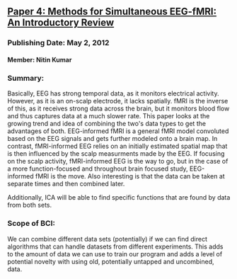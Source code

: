 ## [Paper 4: Methods for Simultaneous EEG-fMRI: An Introductory Review](http://www.jneurosci.org/content/32/18/6053.full)
### Publishing Date: May 2, 2012
#### Member: Nitin Kumar

### Summary:
Basically, EEG has strong temporal data, as it monitors electrical activity. However, as it is an on-scalp electrode, it lacks spatially. fMRI is the inverse of this, as it receives strong data across the brain, but it monitors blood flow and thus captures data at a much slower rate. This paper looks at the growing trend and idea of combining the two's data types to get the advantages of both. EEG-informed fMRI is a general fMRI model convoluted based on the EEG signals and gets further modeled onto a brain map. In contrast, fMRI-informed EEG relies on an initially estimated spatial map that is then influenced by the scalp measurments made by the EEG. If focusing on the scalp activity, fMRI-informed EEG is the way to go, but in the case of a more function-focused and throughout brain focused study, EEG-informed fMRI is the move. Also interesting is that the data can be taken at separate times and then combined later.

Additionally, ICA will be able to find specific functions that are found by data from both sets.

### Scope of BCI:
We can combine different data sets (potentially) if we can find direct algorithms that can handle datasets from different experiments. This adds to the amount of data we can use to train our program and adds a level of potential novelty with using old, potentially untapped and uncombined, data.
